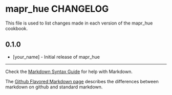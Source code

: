 mapr_hue CHANGELOG
==================

This file is used to list changes made in each version of the mapr_hue cookbook.

0.1.0
-----
- [your_name] - Initial release of mapr_hue

- - -
Check the [Markdown Syntax Guide](http://daringfireball.net/projects/markdown/syntax) for help with Markdown.

The [Github Flavored Markdown page](http://github.github.com/github-flavored-markdown/) describes the differences between markdown on github and standard markdown.
